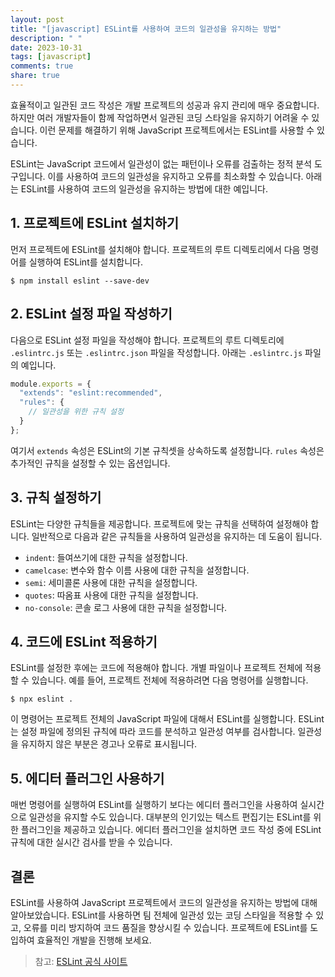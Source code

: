 ```yaml
---
layout: post
title: "[javascript] ESLint를 사용하여 코드의 일관성을 유지하는 방법"
description: " "
date: 2023-10-31
tags: [javascript]
comments: true
share: true
---
```


효율적이고 일관된 코드 작성은 개발 프로젝트의 성공과 유지 관리에 매우 중요합니다. 하지만 여러 개발자들이 함께 작업하면서 일관된 코딩 스타일을 유지하기 어려울 수 있습니다. 이런 문제를 해결하기 위해 JavaScript 프로젝트에서는 ESLint를 사용할 수 있습니다. 

ESLint는 JavaScript 코드에서 일관성이 없는 패턴이나 오류를 검출하는 정적 분석 도구입니다. 이를 사용하여 코드의 일관성을 유지하고 오류를 최소화할 수 있습니다. 아래는 ESLint를 사용하여 코드의 일관성을 유지하는 방법에 대한 예입니다.

## 1. 프로젝트에 ESLint 설치하기

먼저 프로젝트에 ESLint를 설치해야 합니다. 프로젝트의 루트 디렉토리에서 다음 명령어를 실행하여 ESLint를 설치합니다.

```
$ npm install eslint --save-dev
```

## 2. ESLint 설정 파일 작성하기

다음으로 ESLint 설정 파일을 작성해야 합니다. 프로젝트의 루트 디렉토리에 `.eslintrc.js` 또는 `.eslintrc.json` 파일을 작성합니다. 아래는 `.eslintrc.js` 파일의 예입니다.

```javascript
module.exports = {
  "extends": "eslint:recommended",
  "rules": {
    // 일관성을 위한 규칙 설정
  }
};
```

여기서 `extends` 속성은 ESLint의 기본 규칙셋을 상속하도록 설정합니다. `rules` 속성은 추가적인 규칙을 설정할 수 있는 옵션입니다.

## 3. 규칙 설정하기

ESLint는 다양한 규칙들을 제공합니다. 프로젝트에 맞는 규칙을 선택하여 설정해야 합니다. 일반적으로 다음과 같은 규칙들을 사용하여 일관성을 유지하는 데 도움이 됩니다.

- `indent`: 들여쓰기에 대한 규칙을 설정합니다.
- `camelcase`: 변수와 함수 이름 사용에 대한 규칙을 설정합니다.
- `semi`: 세미콜론 사용에 대한 규칙을 설정합니다.
- `quotes`: 따옴표 사용에 대한 규칙을 설정합니다.
- `no-console`: 콘솔 로그 사용에 대한 규칙을 설정합니다.

## 4. 코드에 ESLint 적용하기

ESLint를 설정한 후에는 코드에 적용해야 합니다. 개별 파일이나 프로젝트 전체에 적용할 수 있습니다. 예를 들어, 프로젝트 전체에 적용하려면 다음 명령어를 실행합니다.

```
$ npx eslint .
```

이 명령어는 프로젝트 전체의 JavaScript 파일에 대해서 ESLint를 실행합니다. ESLint는 설정 파일에 정의된 규칙에 따라 코드를 분석하고 일관성 여부를 검사합니다. 일관성을 유지하지 않은 부분은 경고나 오류로 표시됩니다.

## 5. 에디터 플러그인 사용하기

매번 명령어를 실행하여 ESLint를 실행하기 보다는 에디터 플러그인을 사용하여 실시간으로 일관성을 유지할 수도 있습니다. 대부분의 인기있는 텍스트 편집기는 ESLint를 위한 플러그인을 제공하고 있습니다. 에디터 플러그인을 설치하면 코드 작성 중에 ESLint 규칙에 대한 실시간 검사를 받을 수 있습니다.

## 결론

ESLint를 사용하여 JavaScript 프로젝트에서 코드의 일관성을 유지하는 방법에 대해 알아보았습니다. ESLint를 사용하면 팀 전체에 일관성 있는 코딩 스타일을 적용할 수 있고, 오류를 미리 방지하여 코드 품질을 향상시킬 수 있습니다. 프로젝트에 ESLint를 도입하여 효율적인 개발을 진행해 보세요.

> 참고: [ESLint 공식 사이트](https://eslint.org/)